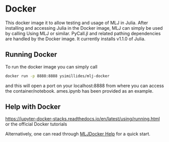 # Docker
This docker image it to allow testing and usage of MLJ in Julia.
After installing and accessing Julia in the Docker image, MLJ can simply be used by calling Using MLJ or similar.
PyCall.jl  and related pathing dependencies are handled by the Docker image. It currently installs v1.1.0 of Julia.


## Running Docker

To run the docker image you can simply call
```sh
docker run -p 8888:8888 ysimillides/mlj-docker 
```
and this will open a port on your localhost:8888 from where you can access the container/notebook.
ames.ipynb has been provided as an example.


## Help with Docker

https://jupyter-docker-stacks.readthedocs.io/en/latest/using/running.html or the official Docker tutorials

Alternatively, one can read through [MLJDocker Help](https://github.com/ysimillides/mlj-docker/blob/master/MLJDocker.pdf) for a quick start.

